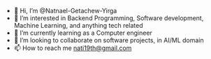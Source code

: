 - 👋 Hi, I’m @Natnael-Getachew-Yirga
- 👀 I’m interested in Backend Programming, Software development, Machine Learning, and anything tech related
- 🌱 I’m currently learning as a Computer engineer
- 💞️ I’m looking to collaborate on software projects, in AI/ML domain
- 📫 How to reach me nati19th@gmail.com

<!---
Natnael-Getachew-Yirga/Natnael-Getachew-Yirga is a ✨ special ✨ repository because its `README.md` (this file) appears on your GitHub profile.
You can click the Preview link to take a look at your changes.
--->
